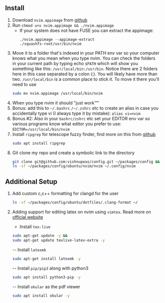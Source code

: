 ## Install

1. Download `nvim.appimage` from [github](https://github.com/neovim/neovim/releases)
1. Run `chmod u+x nvim.appimage && ./nvim.appimage`
   - If your system does not have FUSE you can extract the appimage:
     ```
     ./nvim.appimage --appimage-extract
     ./squashfs-root/usr/bin/nvim
     ```
1. Move it to a folder that's indexed in your PATH env var so your computer knows what you mean when you type nvim. You can check the folders in your current path by typing echo `$PATH` which will show you something like this: `/usr/local/bin:/usr/bin`. Notice there are 2 folders here in this case separated by a colon (:). You will likely have more than two. `/usr/local/bin` is a common place to stick it. To move it there you'll need to use
   ```sh
   sudo mv nvim.appimage /usr/local/bin/nvim
   ```
1. When you type nvim it should "just work™"
1. Bonus: add this to `~/.bashrc` `/~/.zshrc` etc to create an alias in case you accidentally type vi (I always type it by mistake): `alias vi=nvim`
1. Bonus #2: Also in your `bashrc/zshrc` etc set your EDITOR env var so various programs know what editor you prefer to use: `EDITOR=/usr/local/bin/nvim`
1. Install `ripgrep` for telescope fuzzy finder, find more on this from [github](https://github.com/BurntSushi/ripgrep)
   ```sh
   sudo apt install ripgrep
   ```
1. Git clone my repo and create a symbolic link to the directory
   ```sh
   git clone git@github.com:vishnupeas/config.git ~/packages/config &&
   ln -sf ~/packages/config/ubuntu/nvim/nvim ~/.config/nvim
   ```

## Additional Setup

1. Add custom c,c++ formatting for clangd for the user
   ```sh
   ln -sf ~/packages/config/ubuntu/dotfiles/.clang-format ~/
   ```
1. Adding support for editing latex on nvim using `vimtex`. Read more on [official website](https://www.ejmastnak.com/tutorials/vim-latex/luasnip/)

   - Install `tex-live`

   ```sh
   sudo apt-get update -y &&
   sudo apt-get update texlive-latex-extra -y
   ```

   -- Install `latexmk`

   ```sh
   sudo apt-get install latexmk -y
   ```

   -- Install `pip/pip3` along with python3

   ```sh
   sudo apt install python3-pip -y
   ```

   -- Install `okular` as the pdf viewer

   ```sh
   sudo apt install okular -y
   ```
